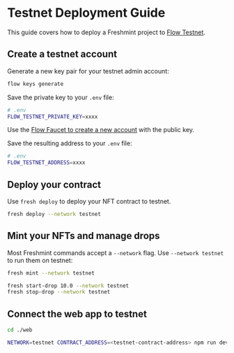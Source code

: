 # Testnet Deployment Guide

This guide covers how to deploy a Freshmint project to [Flow Testnet](https://developers.flow.com/learn/concepts/accessing-testnet).

## Create a testnet account 

Generate a new key pair for your testnet admin account:

```sh
flow keys generate
```

Save the private key to your `.env` file:

```sh
# .env
FLOW_TESTNET_PRIVATE_KEY=xxxx
```

Use the [Flow Faucet to create a new account](https://testnet-faucet.onflow.org/) with the public key.

Save the resulting address to your `.env` file:

```sh
# .env
FLOW_TESTNET_ADDRESS=xxxx
```

## Deploy your contract

Use `fresh deploy` to deploy your NFT contract to testnet.

```sh
fresh deploy --network testnet
```

## Mint your NFTs and manage drops

Most Freshmint commands accept a `--network` flag. Use `--network testnet` to run them on testnet:

```sh
fresh mint --network testnet

fresh start-drop 10.0 --network testnet
fresh stop-drop --network testnet
```

## Connect the web app to testnet

```sh
cd ./web

NETWORK=testnet CONTRACT_ADDRESS=<testnet-contract-address> npm run dev
```

